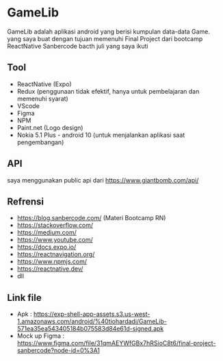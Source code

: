 # GameLib

GameLib adalah aplikasi android yang berisi kumpulan data-data Game. yang saya buat dengan tujuan memenuhi Final Project dari bootcamp ReactNative Sanbercode bacth juli yang saya ikuti

## Tool

- ReactNative (Expo)
- Redux (penggunaan tidak efektif, hanya untuk pembelajaran dan memenuhi syarat)
- VScode
- Figma
- NPM
- Paint.net (Logo design)
- Nokia 5.1 Plus - android 10 (untuk menjalankan aplikasi saat pengembangan)

## API

saya menggunakan public api dari https://www.giantbomb.com/api/

## Refrensi

- https://blog.sanbercode.com/ (Materi Bootcamp RN)
- https://stackoverflow.com/
- https://medium.com/
- https://www.youtube.com/
- https://docs.expo.io/
- https://reactnavigation.org/
- https://www.npmjs.com/
- https://reactnative.dev/
- dll


## Link file

- Apk : https://exp-shell-app-assets.s3.us-west-1.amazonaws.com/android/%40tiohardadi/GameLib-571ea35ea543405184b075583d84e61d-signed.apk
- Mock up Figma : https://www.figma.com/file/31qmAEYWfGBx7hRSioC8t6/final-project-sanbercode?node-id=0%3A1
